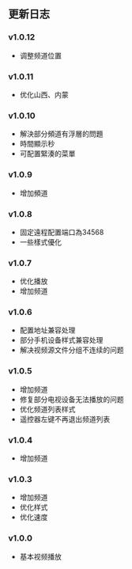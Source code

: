 ## 更新日志

### v1.0.12

* 调整频道位置

### v1.0.11

* 优化山西、内蒙

### v1.0.10

* 解決部分頻道有浮層的問題
* 時間顯示秒
* 可配置緊湊的菜單

### v1.0.9

* 增加頻道

### v1.0.8

* 固定遠程配置端口為34568
* 一些樣式優化

### v1.0.7

* 优化播放
* 增加频道

### v1.0.6

* 配置地址兼容处理
* 部分手机设备样式兼容处理
* 解决视频源文件分组不连续的问题

### v1.0.5

* 增加频道
* 修复部分电视设备无法播放的问题
* 优化频道列表样式
* 遥控器左键不再退出频道列表

### v1.0.4

* 增加频道

### v1.0.3

* 增加频道
* 优化样式
* 优化速度

### v1.0.0

* 基本视频播放